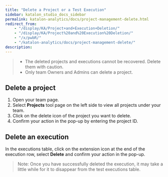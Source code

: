 ```yaml
---
title: "Delete a Project or a Test Execution" 
sidebar: katalon_studio_docs_sidebar
permalink: katalon-analytics/docs/project-management-delete.html 
redirect_from:
    - "/display/KA/Project+and+Execution+Deletion/"
    - "/display/KA/Project%20and%20Execution%20Deletion/"
    - "/x/pwbR/"
    - "/katalon-analytics/docs/project-management-delete/"
description: 
---
```


>* The deleted projects and executions cannot be recovered. Delete them with caution.
>* Only team Owners and Admins can delete a project.

## Delete a project

1. Open your team page.
2. Select **Projects** tool page on the left side to view all projects under your team.
3. Click on the delete icon of the project you want to delete.
4. Confirm your action in the pop-up by entering the project ID.

## Delete an execution

In the executions table, click on the extension icon at the end of the execution row, select **Delete** and confirm your action in the pop-up.

>Note: Once you have successfully deleted the execution, it may take a little while for it to disappear from the test executions table.
